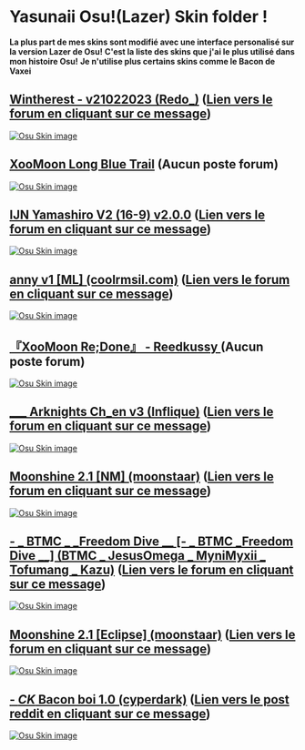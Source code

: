 # Yasunaii Osu!(Lazer) Skin folder ! 

**La plus part de mes skins sont modifié avec une interface personalisé sur la version Lazer de Osu!**
**C'est la liste des skins que j'ai le plus utilisé dans mon histoire Osu!**
**Je n'utilise plus certains skins comme le Bacon de Vaxei**

## [Wintherest - v21022023 (Redo_)](https://drive.google.com/file/d/1HjdBghbjo1DSB1XUubiUMZ-ZGocfVCv4/view?usp=sharing) ([Lien vers le forum en cliquant sur ce message](https://osu.ppy.sh/community/forums/topics/1498493?n=1))
[![Osu Skin image](https://i.imgur.com/2MeCsn2.png)](https://drive.google.com/file/d/1HjdBghbjo1DSB1XUubiUMZ-ZGocfVCv4/view?usp=sharing)

## [ XooMoon Long Blue Trail](https://drive.google.com/file/d/1Aa7nkG-uYMc3IJAdBwpnoeGJiqmmbexg/view?usp=sharing) (Aucun poste forum)
[![Osu Skin image](https://i.imgur.com/4kEaBYk.png)](https://drive.google.com/file/d/1Aa7nkG-uYMc3IJAdBwpnoeGJiqmmbexg/view?usp=sharing)

## [IJN Yamashiro V2 (16-9) v2.0.0](https://drive.google.com/file/d/1XigeCz7kcSG3IqkbevRcT6SmrILhDwts/view?usp=sharing) ([Lien vers le forum en cliquant sur ce message](https://osu.ppy.sh/community/forums/topics/1004844?n=1))
[![Osu Skin image](https://i.imgur.com/2D9gBZS.png)](https://drive.google.com/file/d/1XigeCz7kcSG3IqkbevRcT6SmrILhDwts/view?usp=sharing)

## [anny v1 [ML] (coolrmsil.com)](https://drive.google.com/file/d/1nVTw7Co3VLfx4wJ-rHfw9mj6evBOXKNt/view?usp=sharing) ([Lien vers le forum en cliquant sur ce message](https://osu.ppy.sh/community/forums/topics/1862150?n=1))
[![Osu Skin image](https://i.imgur.com/wWop5IR.png)](https://drive.google.com/file/d/1nVTw7Co3VLfx4wJ-rHfw9mj6evBOXKNt/view?usp=sharing)

## [『XooMoon Re;Done』 - Reedkussy ](https://drive.google.com/file/d/1NHhTEi_KQpeENgGRK1ZRQGOtkO2IO155/view?usp=sharing) (Aucun poste forum)
[![Osu Skin image](https://i.imgur.com/vDV2Ikq.jpg)](https://drive.google.com/file/d/1NHhTEi_KQpeENgGRK1ZRQGOtkO2IO155/view?usp=sharing)

## [ ___ Arknights Ch_en v3 (Inflique)](https://drive.google.com/file/d/1thPCttheXez-ONArKGP-GMVaeYxe4wCO/view?usp=sharing) ([Lien vers le forum en cliquant sur ce message](https://osu.ppy.sh/community/forums/topics/1472240?n=1))
[![Osu Skin image](https://i.imgur.com/ShkekK3.png)](https://drive.google.com/file/d/1thPCttheXez-ONArKGP-GMVaeYxe4wCO/view?usp=sharing)

## [Moonshine 2.1 [NM] (moonstaar)](https://drive.google.com/file/d/1b5_wVDZ1UqKPKaj40732KyMZHxnRR_RU/view?usp=sharing) ([Lien vers le forum en cliquant sur ce message](https://osu.ppy.sh/community/forums/topics/1610388?n=1))
[![Osu Skin image](https://i.ppy.sh/dd32fb4632fc70ddcf5ae409f3ec1b15eb6c78de/68747470733a2f2f696d6775722d617263686976652e7070792e73682f784d576f57596a2e706e67)](https://drive.google.com/file/d/1b5_wVDZ1UqKPKaj40732KyMZHxnRR_RU/view?usp=sharing)

## [- _ BTMC _  _Freedom Dive  __ [- _ BTMC   _Freedom Dive  __] (BTMC _ JesusOmega _ MyniMyxii _ Tofumang _ Kazu)](https://drive.google.com/file/d/1_eAiYZAOn-Q1yke79wGHpfLrx3VXCWRq/view?usp=sharing) ([Lien vers le forum en cliquant sur ce message](https://www.reddit.com/r/OsuSkins/comments/ix25ba/ck_bacon_boi_10_hdsd_mst_169/fr/))
[![Osu Skin image](https://i.ppy.sh/6327eda9523d5b3a9f95508ed71d409b2a7eb1f2/68747470733a2f2f696d6775722d617263686976652e7070792e73682f74696563544e482e706e67)](https://drive.google.com/file/d/1_eAiYZAOn-Q1yke79wGHpfLrx3VXCWRq/view?usp=sharing)

## [Moonshine 2.1 [Eclipse] (moonstaar)](https://drive.google.com/file/d/162TcztbnnkFDQEIwSQd-7Uq6WdmfkSJw/view?usp=sharing) ([Lien vers le forum en cliquant sur ce message](https://osu.ppy.sh/community/forums/topics/1610388?n=1))
[![Osu Skin image](https://i.ppy.sh/fcdae8736b79d3dd7d3739801def05f3207f9586/68747470733a2f2f696d6775722d617263686976652e7070792e73682f646652394646422e706e67)](https://drive.google.com/file/d/162TcztbnnkFDQEIwSQd-7Uq6WdmfkSJw/view?usp=sharing)

## [-  _CK_ Bacon boi 1.0 (cyperdark)](https://drive.google.com/file/d/1RsKkZVeJNqTgx84ryrzVkxo1ronjOFZ0/view?usp=sharing) ([Lien vers le post reddit en cliquant sur ce message](https://www.reddit.com/r/OsuSkins/comments/ix25ba/ck_bacon_boi_10_hdsd_mst_169/fr/))
[![Osu Skin image](https://i.imgur.com/h5GBHrp.jpeg)](https://drive.google.com/file/d/1RsKkZVeJNqTgx84ryrzVkxo1ronjOFZ0/view?usp=sharing)
